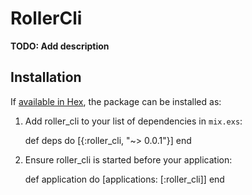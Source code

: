# RollerCli

**TODO: Add description**

## Installation

If [available in Hex](https://hex.pm/docs/publish), the package can be installed as:

  1. Add roller_cli to your list of dependencies in `mix.exs`:

        def deps do
          [{:roller_cli, "~> 0.0.1"}]
        end

  2. Ensure roller_cli is started before your application:

        def application do
          [applications: [:roller_cli]]
        end

